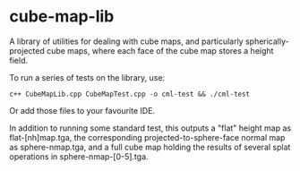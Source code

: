 cube-map-lib
============

A library of utilities for dealing with cube maps, and particularly spherically-
projected cube maps, where each face of the cube map stores a height field.

To run a series of tests on the library, use:

    c++ CubeMapLib.cpp CubeMapTest.cpp -o cml-test && ./cml-test

Or add those files to your favourite IDE.

In addition to running some standard test, this outputs a "flat" height map as 
flat-[nh]map.tga, the corresponding projected-to-sphere-face normal map as 
sphere-nmap.tga, and a full cube map holding the results of several splat 
operations in sphere-nmap-[0-5].tga.
